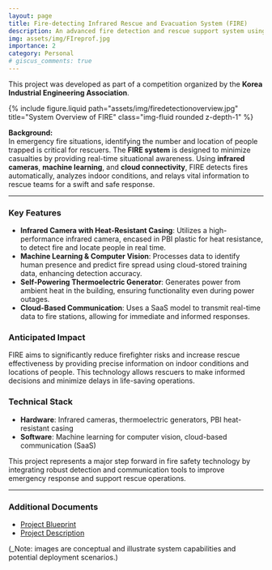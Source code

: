 ```yaml
---
layout: page
title: Fire-detecting Infrared Rescue and Evacuation System (FIRE)
description: An advanced fire detection and rescue support system using infrared technology, machine learning, and cloud integration.
img: assets/img/FIreprof.jpg
importance: 2
category: Personal
# giscus_comments: true
---
```


This project was developed as part of a competition organized by the **Korea Industrial Engineering Association**.

<div class="row justify-content-sm-center">
  <div class="col-sm-8 mt-3 mt-md-0">
    {% include figure.liquid path="assets/img/firedetectionoverview.jpg" title="System Overview of FIRE" class="img-fluid rounded z-depth-1" %}
  </div>
</div>

**Background:**  
In emergency fire situations, identifying the number and location of people trapped is critical for rescuers. The **FIRE system** is designed to minimize casualties by providing real-time situational awareness. Using **infrared cameras**, **machine learning**, and **cloud connectivity**, FIRE detects fires automatically, analyzes indoor conditions, and relays vital information to rescue teams for a swift and safe response.

---

### Key Features

- **Infrared Camera with Heat-Resistant Casing**: Utilizes a high-performance infrared camera, encased in PBI plastic for heat resistance, to detect fire and locate people in real time.
- **Machine Learning & Computer Vision**: Processes data to identify human presence and predict fire spread using cloud-stored training data, enhancing detection accuracy.
- **Self-Powering Thermoelectric Generator**: Generates power from ambient heat in the building, ensuring functionality even during power outages.
- **Cloud-Based Communication**: Uses a SaaS model to transmit real-time data to fire stations, allowing for immediate and informed responses.

### Anticipated Impact

FIRE aims to significantly reduce firefighter risks and increase rescue effectiveness by providing precise information on indoor conditions and locations of people. This technology allows rescuers to make informed decisions and minimize delays in life-saving operations.

### Technical Stack

- **Hardware**: Infrared cameras, thermoelectric generators, PBI heat-resistant casing
- **Software**: Machine learning for computer vision, cloud-based communication (SaaS)

This project represents a major step forward in fire safety technology by integrating robust detection and communication tools to improve emergency response and support rescue operations.

---

### Additional Documents

- [Project Blueprint](assets/img/Blueprint.pdf)
- [Project Description](assets/img/Description.pdf)

(\_Note: images are conceptual and illustrate system capabilities and potential deployment scenarios.)
